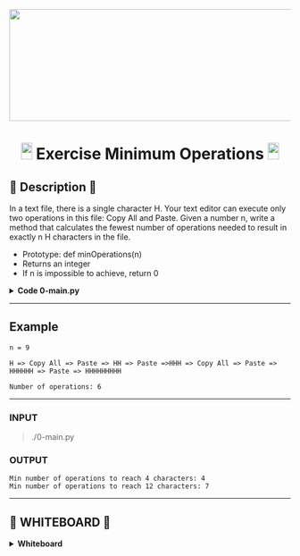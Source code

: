 <div align="center"><img src="https://user-images.githubusercontent.com/66263776/98416555-43fa9b80-204d-11eb-800a-df8e19b62655.jpg" width="700" height= "200"> </div>

# <div align="center"><img src="https://user-images.githubusercontent.com/66263776/98705433-b6b88f00-234b-11eb-97b7-cb193f7424f4.png" width="20" height= "30"> Exercise  Minimum Operations <img src="https://user-images.githubusercontent.com/66263776/98705433-b6b88f00-234b-11eb-97b7-cb193f7424f4.png" width="20" height= "30"></div>

## :scroll: Description :scroll:
In a text file, there is a single character H. Your text editor can execute only two operations in this file: Copy All and Paste. Given a number n, write a method that calculates the fewest number of operations needed to result in exactly n H characters in the file.

* Prototype: def minOperations(n)
* Returns an integer
* If n is impossible to achieve, return 0

<details>
    <summary><b>Code 0-main.py</b></summary>

```python
#!/usr/bin/python3
"""
Main file for testing
"""

minOperations = __import__('0-minoperations').minOperations

n = 4
print("Min # of operations to reach {} char: {}".format(n, minOperations(n)))

n = 12
print("Min # of operations to reach {} char: {}".format(n, minOperations(n)))
```
</details>

---
## Example
```
n = 9

H => Copy All => Paste => HH => Paste =>HHH => Copy All => Paste => HHHHHH => Paste => HHHHHHHHH

Number of operations: 6
```
---

### INPUT
>./0-main.py
### OUTPUT

```shell
Min number of operations to reach 4 characters: 4
Min number of operations to reach 12 characters: 7
```
---
## :memo: WHITEBOARD :memo:

<details>
<summary><b>Whiteboard</b></summary>
<div align="center"><img src="https://user-images.githubusercontent.com/66263776/117995653-1d246700-b307-11eb-9965-f6058a1f713f.png" width="800" height= "600"> </div>

</details>